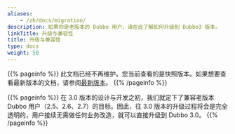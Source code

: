 ```yaml
---
aliases:
    - /zh/docs/migration/
description: 如果你是老版本的 Dubbo 用户，请在此了解如何升级到 Dubbo3 版本。
linkTitle: 升级与兼容性
title: 升级与兼容性
type: docs
weight: 50
---
```



{{% pageinfo %}} 此文档已经不再维护。您当前查看的是快照版本。如果想要查看最新版本的文档，请参阅[最新版本](/zh-cn/docs3-v2/java-sdk/upgrades-and-compatibility/)。
{{% /pageinfo %}}

{{% pageinfo %}}
在 3.0 版本的设计与开发之初，我们就定下了兼容老版本 Dubbo 用户（2.5、2.6、2.7）的目标。因此，往 3.0 版本的升级过程将会是完全透明的，用户接续无需做任何业务改造，就可以直接升级到 Dubbo 3.0。
{{% /pageinfo %}}